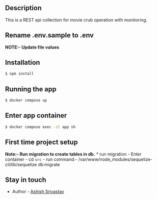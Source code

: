 ## Description
This is a REST api collection for movie crub operation with monitoring.

## Rename .env.sample to .env
**NOTE:- Update file values**

## Installation

```bash
$ npm install
```

## Running the app

```bash
$ docker compose up
```

## Enter app container
```bash
$ docker compose exec -it app sh
```
## First time project setup
**Note:- Run migration to create tables in db.**
    * run migration
        - Enter container
        - cd `src`
        - run command:- /var/www/node_modules/sequelize-cli/lib/sequelize db:migrate

## Stay in touch

- Author - [Ashish Srivastav](ashish.srivastav11145@gmail.com)
